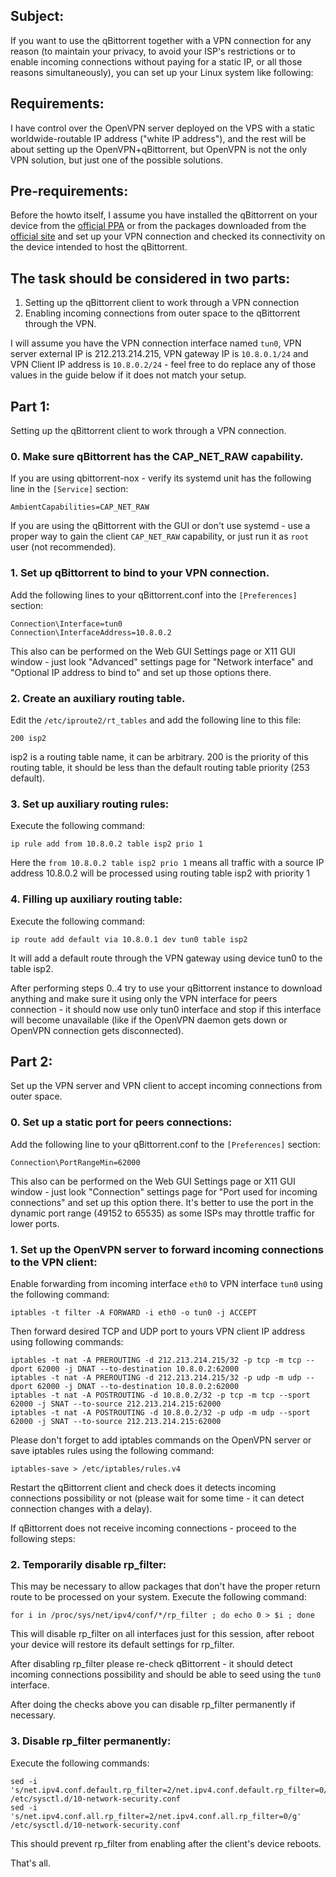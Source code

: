 ## Subject:
If you want to use the qBittorrent together with a VPN connection for any reason (to maintain your privacy, to avoid your ISP's restrictions or to enable incoming connections without paying for a static IP, or all those reasons simultaneously), you can set up your Linux system like following:

## Requirements:
I have control over the OpenVPN server deployed on the VPS with a static worldwide-routable IP address ("white IP address"), and the rest will be about setting up the OpenVPN+qBittorrent, but OpenVPN is not the only VPN solution, but just one of the possible solutions.

## Pre-requirements:
Before the howto itself, I assume you have installed the qBittorrent on your device from the [official PPA](http://ppa.launchpad.net/qbittorrent-team/qbittorrent-stable/ubuntu) or from the packages downloaded from the [official site](https://www.qbittorrent.org/download.php) and set up your VPN connection and checked its connectivity on the device intended to host the qBittorrent.

## The task should be considered in two parts:
1. Setting up the qBittorrent client to work through a VPN connection
2. Enabling incoming connections from outer space to the qBittorrent through the VPN.

I will assume you have the VPN connection interface named `tun0`, VPN server external IP is 212.213.214.215, VPN gateway IP is `10.8.0.1/24` and VPN Client IP address is `10.8.0.2/24` - feel free to do replace any of those values in the guide below if it does not match your setup.

## Part 1:
Setting up the qBittorrent client to work through a VPN connection.

### 0. Make sure qBittorrent has the CAP_NET_RAW capability.
If you are using qbittorrent-nox - verify its systemd unit has the following line in the `[Service]` section:
```
AmbientCapabilities=CAP_NET_RAW
```
If you are using the qBittorrent with the GUI or don't use systemd - use a proper way to gain the client `CAP_NET_RAW` capability, or just run it as `root` user (not recommended).

### 1. Set up qBittorrent to bind to your VPN connection.
 Add the following lines to your qBittorrent.conf into the `[Preferences]` section:
```
Connection\Interface=tun0
Connection\InterfaceAddress=10.8.0.2
```
This also can be performed on the Web GUI Settings page or X11 GUI window - just look "Advanced" settings page for "Network interface" and "Optional IP address to bind to" and set up those options there.

### 2. Create an auxiliary routing table.
Edit the `/etc/iproute2/rt_tables` and add the following line to this file:
```
200 isp2
```
isp2 is a routing table name, it can be arbitrary. 200 is the priority of this routing table, it should be less than the default routing table priority (253 default).

### 3. Set up auxiliary routing rules:
Execute the following command:
```
ip rule add from 10.8.0.2 table isp2 prio 1
```
Here the `from 10.8.0.2 table isp2 prio 1` means all traffic with a source IP address 10.8.0.2 will be processed using routing table isp2 with priority 1

### 4. Filling up auxiliary routing table:
Execute the following command:
```
ip route add default via 10.8.0.1 dev tun0 table isp2
```
It will add a default route through the VPN gateway using device tun0 to the table isp2.

After performing steps 0..4 try to use your qBittorrent instance to download anything and make sure it using only the VPN interface for peers connection - it should now use only tun0 interface and stop if this interface will become unavailable (like if the OpenVPN daemon gets down or OpenVPN connection gets disconnected).

## Part 2: 
Set up the VPN server and VPN client to accept incoming connections from outer space.

### 0. Set up a static port for peers connections:
Add the following line to your qBittorrent.conf to the `[Preferences]` section:
```
Connection\PortRangeMin=62000
```
This also can be performed on the Web GUI Settings page or X11 GUI window - just look "Connection" settings page for "Port used for incoming connections" and set up this option there.
It's better to use the port in the dynamic port range (49152 to 65535) as some ISPs may throttle traffic for lower ports.


### 1. Set up the OpenVPN server to forward incoming connections to the VPN client:
Enable forwarding from incoming interface `eth0` to VPN interface `tun0` using the following command:
```
iptables -t filter -A FORWARD -i eth0 -o tun0 -j ACCEPT
```
Then forward desired TCP and UDP port to yours VPN client IP address using following commands:
```
iptables -t nat -A PREROUTING -d 212.213.214.215/32 -p tcp -m tcp --dport 62000 -j DNAT --to-destination 10.8.0.2:62000
iptables -t nat -A PREROUTING -d 212.213.214.215/32 -p udp -m udp --dport 62000 -j DNAT --to-destination 10.8.0.2:62000
iptables -t nat -A POSTROUTING -d 10.8.0.2/32 -p tcp -m tcp --sport 62000 -j SNAT --to-source 212.213.214.215:62000
iptables -t nat -A POSTROUTING -d 10.8.0.2/32 -p udp -m udp --sport 62000 -j SNAT --to-source 212.213.214.215:62000
```
Please don't forget to add iptables commands on the OpenVPN server or save iptables rules using the following command:
```
iptables-save > /etc/iptables/rules.v4
```
Restart the qBittorrent client and check does it detects incoming connections possibility or not (please wait for some time - it can detect connection changes with a delay).

If qBittorrent does not receive incoming connections - proceed to the following steps:

### 2. Temporarily disable rp_filter:
This may be necessary to allow packages that don't have the proper return route to be processed on your system.
Execute the following command:
```
for i in /proc/sys/net/ipv4/conf/*/rp_filter ; do echo 0 > $i ; done
```
This will disable rp_filter on all interfaces just for this session, after reboot your device will restore its default settings for rp_filter.

After disabling rp_filter please re-check qBittorrent - it should detect incoming connections possibility and should be able to seed using the `tun0` interface.

After doing the checks above you can disable rp_filter permanently if necessary.

### 3. Disable rp_filter permanently:
Execute the following commands:
```
sed -i 's/net.ipv4.conf.default.rp_filter=2/net.ipv4.conf.default.rp_filter=0/g' /etc/sysctl.d/10-network-security.conf
sed -i 's/net.ipv4.conf.all.rp_filter=2/net.ipv4.conf.all.rp_filter=0/g' /etc/sysctl.d/10-network-security.conf
```
This should prevent rp_filter from enabling after the client's device reboots.

That's all.
